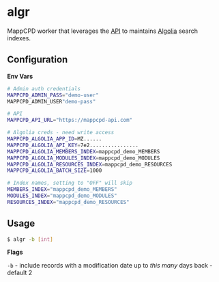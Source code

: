 # algr

MappCPD worker that leverages the [API](/cmd/webd/README.md) to maintains [Algolia](https://www.algolia.com/) search indexes.

## Configuration

**Env Vars**

```bash
# Admin auth credentials
MAPPCPD_ADMIN_PASS="demo-user"
MAPPCPD_ADMIN_USER"demo-pass"

# API
MAPPCPD_API_URL="https://mappcpd-api.com"

# Algolia creds - need write access
MAPPCPD_ALGOLIA_APP_ID=MZ......
MAPPCPD_ALGOLIA_API_KEY=7e2................
MAPPCPD_ALGOLIA_MEMBERS_INDEX=mappcpd_demo_MEMBERS
MAPPCPD_ALGOLIA_MODULES_INDEX=mappcpd_demo_MODULES
MAPPCPD_ALGOLIA_RESOURCES_INDEX=mappcpd_demo_RESOURCES
MAPPCPD_ALGOLIA_BATCH_SIZE=1000

# Index names, setting to "OFF" will skip 
MEMBERS_INDEX="mappcpd_demo_MEMBERS"
MODULES_INDEX="mappcpd_demo_MODULES"
RESOURCES_INDEX="mappcpd_demo_RESOURCES" 
```

## Usage

```bash
$ algr -b [int]
```

**Flags** 

`-b` - include records with a modification date up to *this many* days back - default 2

